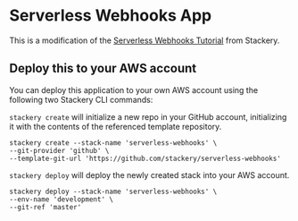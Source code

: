 # Serverless Webhooks App

This is a modification of the [Serverless Webhooks Tutorial](https://docs.stackery.io/docs/tutorials/serverless-webhooks/) from Stackery.

## Deploy this to your AWS account

You can deploy this application to your own AWS account using the following two Stackery CLI commands:

`stackery create` will initialize a new repo in your GitHub account, initializing it with the contents of the referenced template repository.

```
stackery create --stack-name 'serverless-webhooks' \
--git-provider 'github' \
--template-git-url 'https://github.com/stackery/serverless-webhooks' 
```

`stackery deploy` will deploy the newly created stack into your AWS account.

```
stackery deploy --stack-name 'serverless-webhooks' \
--env-name 'development' \
--git-ref 'master'
```
